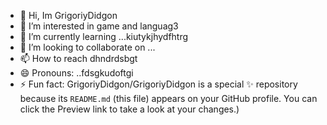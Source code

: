 - 👋 Hi, Im GrigoriyDidgon
- 👀 I’m interested in game and languag3
- 🌱 I’m currently learning ...kiutykjhydfhtrg
- 💞️ I’m looking to collaborate on ...
- 📫 How to reach dhndrdsbgt
- 😄 Pronouns: ..fdsgkudoftgi
- ⚡ Fun fact:
GrigoriyDidgon/GrigoriyDidgon is a special ✨ repository because its `README.md` (this file) appears on your GitHub profile.
You can click the Preview link to take a look at your changes.)
